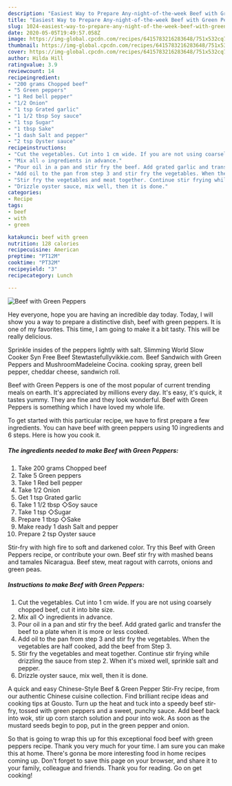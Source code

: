 ```yaml
---
description: "Easiest Way to Prepare Any-night-of-the-week Beef with Green Peppers"
title: "Easiest Way to Prepare Any-night-of-the-week Beef with Green Peppers"
slug: 1024-easiest-way-to-prepare-any-night-of-the-week-beef-with-green-peppers
date: 2020-05-05T19:49:57.058Z
image: https://img-global.cpcdn.com/recipes/6415783216283648/751x532cq70/beef-with-green-peppers-recipe-main-photo.jpg
thumbnail: https://img-global.cpcdn.com/recipes/6415783216283648/751x532cq70/beef-with-green-peppers-recipe-main-photo.jpg
cover: https://img-global.cpcdn.com/recipes/6415783216283648/751x532cq70/beef-with-green-peppers-recipe-main-photo.jpg
author: Hilda Hill
ratingvalue: 3.9
reviewcount: 14
recipeingredient:
- "200 grams Chopped beef"
- "5 Green peppers"
- "1 Red bell pepper"
- "1/2 Onion"
- "1 tsp Grated garlic"
- "1 1/2 tbsp Soy sauce"
- "1 tsp Sugar"
- "1 tbsp Sake"
- "1 dash Salt and pepper"
- "2 tsp Oyster sauce"
recipeinstructions:
- "Cut the vegetables. Cut into 1 cm wide. If you are not using coarsely chopped beef, cut it into bite size."
- "Mix all ◇ ingredients in advance."
- "Pour oil in a pan and stir fry the beef. Add grated garlic and transfer the beef to a plate when it is more or less cooked."
- "Add oil to the pan from step 3 and stir fry the vegetables. When the vegetables are half cooked, add the beef from Step 3."
- "Stir fry the vegetables and meat together. Continue stir frying while drizzling the sauce from step 2. When it&#39;s mixed well, sprinkle salt and pepper."
- "Drizzle oyster sauce, mix well, then it is done."
categories:
- Recipe
tags:
- beef
- with
- green

katakunci: beef with green 
nutrition: 128 calories
recipecuisine: American
preptime: "PT12M"
cooktime: "PT32M"
recipeyield: "3"
recipecategory: Lunch

---
```



![Beef with Green Peppers](https://img-global.cpcdn.com/recipes/6415783216283648/751x532cq70/beef-with-green-peppers-recipe-main-photo.jpg)

Hey everyone, hope you are having an incredible day today. Today, I will show you a way to prepare a distinctive dish, beef with green peppers. It is one of my favorites. This time, I am going to make it a bit tasty. This will be really delicious.

Sprinkle insides of the peppers lightly with salt. Slimming World Slow Cooker Syn Free Beef Stewtastefullyvikkie.com. Beef Sandwich with Green Peppers and MushroomMadeleine Cocina. cooking spray, green bell pepper, cheddar cheese, sandwich roll.

Beef with Green Peppers is one of the most popular of current trending meals on earth. It's appreciated by millions every day. It's easy, it's quick, it tastes yummy. They are fine and they look wonderful. Beef with Green Peppers is something which I have loved my whole life.


To get started with this particular recipe, we have to first prepare a few ingredients. You can have beef with green peppers using 10 ingredients and 6 steps. Here is how you cook it.

<!--inarticleads1-->

##### The ingredients needed to make Beef with Green Peppers:

1. Take 200 grams Chopped beef
1. Take 5 Green peppers
1. Take 1 Red bell pepper
1. Take 1/2 Onion
1. Get 1 tsp Grated garlic
1. Take 1 1/2 tbsp ◇Soy sauce
1. Take 1 tsp ◇Sugar
1. Prepare 1 tbsp ◇Sake
1. Make ready 1 dash Salt and pepper
1. Prepare 2 tsp Oyster sauce


Stir-fry with high fire to soft and darkened color. Try this Beef with Green Peppers recipe, or contribute your own. Beef stir fry with mashed beans and tamales Nicaragua. Beef stew, meat ragout with carrots, onions and green peas. 

<!--inarticleads2-->

##### Instructions to make Beef with Green Peppers:

1. Cut the vegetables. Cut into 1 cm wide. If you are not using coarsely chopped beef, cut it into bite size.
1. Mix all ◇ ingredients in advance.
1. Pour oil in a pan and stir fry the beef. Add grated garlic and transfer the beef to a plate when it is more or less cooked.
1. Add oil to the pan from step 3 and stir fry the vegetables. When the vegetables are half cooked, add the beef from Step 3.
1. Stir fry the vegetables and meat together. Continue stir frying while drizzling the sauce from step 2. When it&#39;s mixed well, sprinkle salt and pepper.
1. Drizzle oyster sauce, mix well, then it is done.


A quick and easy Chinese-Style Beef &amp; Green Pepper Stir-Fry recipe, from our authentic Chinese cuisine collection. Find brilliant recipe ideas and cooking tips at Gousto. Turn up the heat and tuck into a speedy beef stir-fry, tossed with green peppers and a sweet, punchy sauce. Add beef back into wok, stir up corn starch solution and pour into wok. As soon as the mustard seeds begin to pop, put in the green pepper and onion. 

So that is going to wrap this up for this exceptional food beef with green peppers recipe. Thank you very much for your time. I am sure you can make this at home. There's gonna be more interesting food in home recipes coming up. Don't forget to save this page on your browser, and share it to your family, colleague and friends. Thank you for reading. Go on get cooking!
